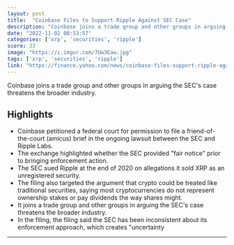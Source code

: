 ```yaml
---
layout: post
title:  "Coinbase Files to Support Ripple Against SEC Case"
description: "Coinbase joins a trade group and other groups in arguing the SEC's case threatens the broader industry."
date: "2022-11-02 00:53:57"
categories: ['xrp', 'securities', 'ripple']
score: 33
image: "https://i.imgur.com/7Uw3Eaw.jpg"
tags: ['xrp', 'securities', 'ripple']
link: "https://finance.yahoo.com/news/coinbase-files-support-ripple-against-233346675.html"
---
```


Coinbase joins a trade group and other groups in arguing the SEC's case threatens the broader industry.

## Highlights

- Coinbase petitioned a federal court for permission to file a friend-of-the-court (amicus) brief in the ongoing lawsuit between the SEC and Ripple Labs.
- The exchange highlighted whether the SEC provided "fair notice" prior to bringing enforcement action.
- The SEC sued Ripple at the end of 2020 on allegations it sold XRP as an unregistered security.
- The filing also targeted the argument that crypto could be treated like traditional securities, saying most cryptocurrencies do not represent ownership stakes or pay dividends the way shares might.
- It joins a trade group and other groups in arguing the SEC's case threatens the broader industry.
- In the filing, the filing said the SEC has been inconsistent about its enforcement approach, which creates "uncertainty

---

